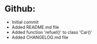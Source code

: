 # Github:
- Initial commit
- Added README.md file
- Added function 'refuel()' to class 'Car()'
- Added CHANGELOG.md file